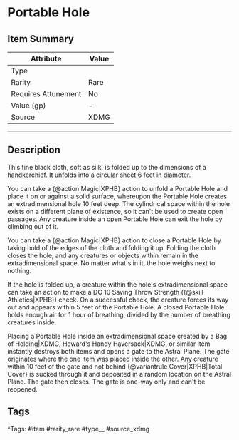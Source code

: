 # Portable Hole

## Item Summary

| Attribute            | Value                        |
|----------------------|------------------------------|
| Type                 |   |
| Rarity               | Rare             |
| Requires Attunement  | No                |
| Value (gp)           | -    |
| Source               | XDMG |

---

## Description

This fine black cloth, soft as silk, is folded up to the dimensions of a handkerchief. It unfolds into a circular sheet 6 feet in diameter.

You can take a {@action Magic|XPHB} action to unfold a Portable Hole and place it on or against a solid surface, whereupon the Portable Hole creates an extradimensional hole 10 feet deep. The cylindrical space within the hole exists on a different plane of existence, so it can't be used to create open passages. Any creature inside an open Portable Hole can exit the hole by climbing out of it.

You can take a {@action Magic|XPHB} action to close a Portable Hole by taking hold of the edges of the cloth and folding it up. Folding the cloth closes the hole, and any creatures or objects within remain in the extradimensional space. No matter what's in it, the hole weighs next to nothing.

If the hole is folded up, a creature within the hole's extradimensional space can take an action to make a DC 10 Saving Throw Strength ({@skill Athletics|XPHB}) check. On a successful check, the creature forces its way out and appears within 5 feet of the Portable Hole. A closed Portable Hole holds enough air for 1 hour of breathing, divided by the number of breathing creatures inside.

Placing a Portable Hole inside an extradimensional space created by a Bag of Holding|XDMG, Heward's Handy Haversack|XDMG, or similar item instantly destroys both items and opens a gate to the Astral Plane. The gate originates where the one item was placed inside the other. Any creature within 10 feet of the gate and not behind {@variantrule Cover|XPHB|Total Cover} is sucked through it and deposited in a random location on the Astral Plane. The gate then closes. The gate is one-way only and can't be reopened.

## Tags

^Tags: #item #rarity_rare #type__ #source_xdmg